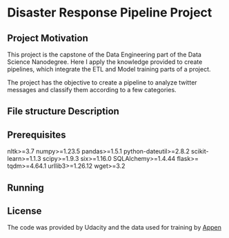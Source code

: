 # Disaster Response Pipeline Project

## Project Motivation
This project is the capstone of the Data Engineering part of the Data Science Nanodegree. Here I apply the knowledge provided to create pipelines, which integrate the ETL and Model training parts of a project.

The project has the objective to create a pipeline to analyze twitter messages and classify them according to a few categories.

## File structure Description

## Prerequisites
nltk>=3.7
numpy>=1.23.5
pandas>=1.5.1
python-dateutil>=2.8.2
scikit-learn>=1.1.3
scipy>=1.9.3
six>=1.16.0
SQLAlchemy>=1.4.44
flask>=
tqdm>=4.64.1
urllib3>=1.26.12
wget>=3.2

## Running

## License
The code was provided by Udacity and the data used for training by [Appen](https://appen.com/)
